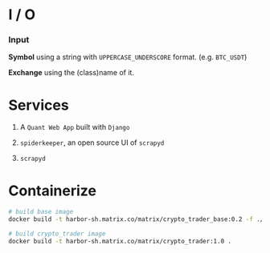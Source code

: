 # I / O

### Input

**Symbol** using a string with `UPPERCASE_UNDERSCORE` format. (e.g. `BTC_USDT`)

**Exchange** using the (class)name of it.

# Services

1. A `Quant Web App` built with `Django`

2. `spiderkeeper`, an open source UI of `scrapyd`

3. `scrapyd`

# Containerize

```bash
# build base image
docker build -t harbor-sh.matrix.co/matrix/crypto_trader_base:0.2 -f ./Dockerfile.base .

# build crypto_trader image
docker build -t harbor-sh.matrix.co/matrix/crypto_trader:1.0 .
```
